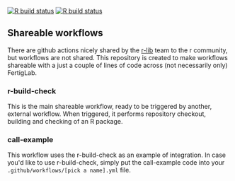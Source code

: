 [![R build status](https://github.com/FertigLab/actions/workflows/call-example/badge.svg)](https://github.com/FertigLab/actions/actions?workflow=call-example) [![R build status](https://github.com/FertigLab/actions/workflows/r-build-check/badge.svg)](https://github.com/FertigLab/actions/actions?workflow=r-build-check)

## Shareable workflows

There are github actions nicely shared by the [r-lib](https://github.com/r-lib/actions) team to the r community, but workflows are not shared. This repository is created to make workflows shareable with a just a couple of lines of code across (not necessarily only) FertigLab.

### r-build-check
This is the main shareable workflow, ready to be triggered by another, external workflow. When triggered, it performs repository checkout, building and checking of an R package.

### call-example
This workflow uses the r-build-check as an example of integration. In case you'd like to use r-build-check, simply put the call-example code into your `.github/workflows/[pick a name].yml` file.
